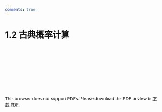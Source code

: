 ```yaml
---
comments: true
---
```


# 1.2 古典概率计算

<object data="https://eanyang7.github.io/Probability-and-Statistics/assets/1/1.2.pdf" type="application/pdf" width="700px" height="700px">
    <embed src="https://eanyang7.github.io/Probability-and-Statistics/assets/1/1.2.pdf">
        <p>This browser does not support PDFs. Please download the PDF to view it: <a href="https://eanyang7.github.io/Probability-and-Statistics/assets/1/1.2.pdf">下载 PDF</a>.</p>
    </embed>
</object>

